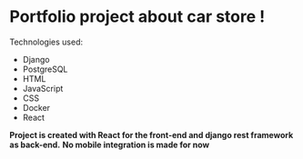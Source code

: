 # Portfolio project about car store !

Technologies used:
  - Django
  - PostgreSQL
  - HTML
  - JavaScript
  - CSS
  - Docker
  - React

**Project is created with React for the front-end and django rest framework as back-end.**
**No mobile integration is made for now**
